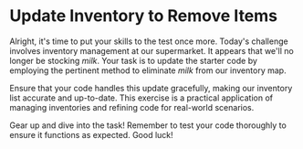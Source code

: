 # Update Inventory to Remove Items

Alright, it's time to put your skills to the test once more. Today's challenge involves inventory management at our supermarket. It appears that we'll no longer be stocking *milk*. Your task is to update the starter code by employing the pertinent method to eliminate *milk* from our inventory map.

Ensure that your code handles this update gracefully, making our inventory list accurate and up-to-date. This exercise is a practical application of managing inventories and refining code for real-world scenarios.

Gear up and dive into the task! Remember to test your code thoroughly to ensure it functions as expected. Good luck!